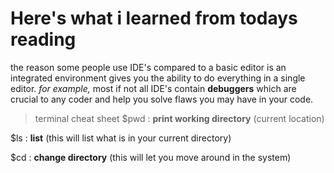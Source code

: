 # Here's what i learned from todays reading
the reason some people use IDE's compared to a basic editor is an integrated environment gives you the ability to do everything in a single editor.
*for example,* most if not all IDE's contain **debuggers** which are crucial to any coder and help you solve flaws you may have in your code.

>terminal cheat sheet
$pwd : __print working directory__ (current location)

$ls : __list__ (this will list what is in your current directory)

$cd : __change directory__ (this will let you move around in the system)
